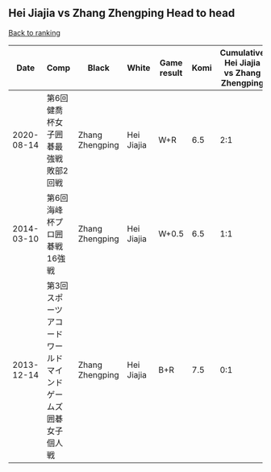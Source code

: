 ## Hei Jiajia vs Zhang Zhengping Head to head

[Back to ranking](../../index.md)




| **Date** | **Comp** | **Black** | **White** | **Game result** | **Komi** | **Cumulative Hei Jiajia vs Zhang Zhengping** | **Hei Jiajia streak** | **Zhang Zhengping streak** | 
| --- | --- | --- | --- | --- | --- | --- | --- | --- |
| 2020-08-14 | 第6回健喬杯女子囲碁最強戦敗部2回戦 | Zhang Zhengping | Hei Jiajia | W+R | 6.5 | 2:1 | 2 | 0 | 
| 2014-03-10 | 第6回海峰杯プロ囲碁戦16強戦 | Zhang Zhengping | Hei Jiajia | W+0.5 | 6.5 | 1:1 | 1 | 0 | 
| 2013-12-14 | 第3回スポーツアコードワールドマインドゲームズ囲碁女子個人戦 | Zhang Zhengping | Hei Jiajia | B+R | 7.5 | 0:1 | 0 | 1 |




